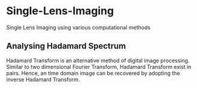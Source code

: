 # Single-Lens-Imaging
Single Lens Imaging using various computational methods

## Analysing Hadamard Spectrum
Hadamard Transform is an alternative method of digital image processing. Similar to two dimensional Fourier Transform, Hadamard Transform exist in pairs. Hence, an time domain image can be recovered by adopting the inverse Hadamard Transform.
 
